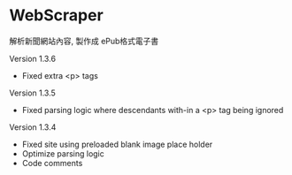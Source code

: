 # WebScraper
解析新聞網站內容, 製作成 ePub格式電子書

Version 1.3.6
- Fixed extra &lt;p&gt; tags 

Version 1.3.5
- Fixed parsing logic where descendants with-in a &lt;p&gt; tag being ignored

Version 1.3.4
- Fixed site using preloaded blank image place holder
- Optimize parsing logic
- Code comments
